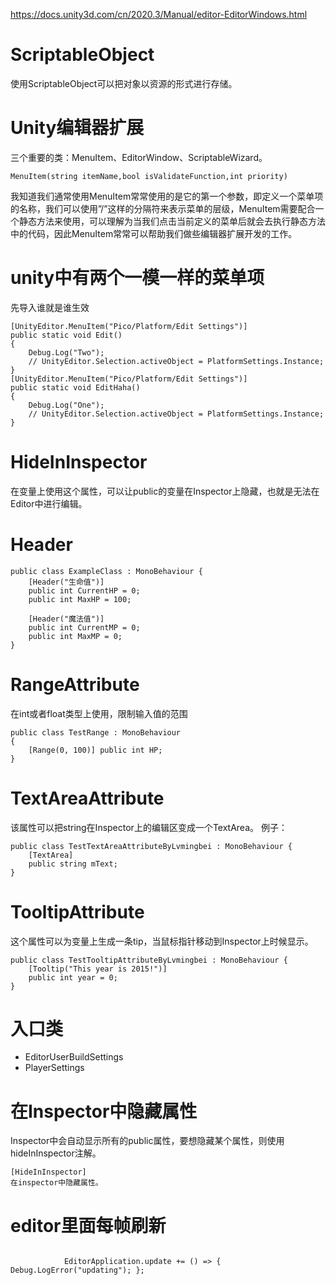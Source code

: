 https://docs.unity3d.com/cn/2020.3/Manual/editor-EditorWindows.html

# ScriptableObject
使用ScriptableObject可以把对象以资源的形式进行存储。  

# Unity编辑器扩展
三个重要的类：MenuItem、EditorWindow、ScriptableWizard。  
```plain
MenuItem(string itemName,bool isValidateFunction,int priority)
```

我知道我们通常使用MenuItem常常使用的是它的第一个参数，即定义一个菜单项的名称，我们可以使用”/”这样的分隔符来表示菜单的层级，MenuItem需要配合一个静态方法来使用，可以理解为当我们点击当前定义的菜单后就会去执行静态方法中的代码，因此MenuItem常常可以帮助我们做些编辑器扩展开发的工作。

# unity中有两个一模一样的菜单项
先导入谁就是谁生效
```
[UnityEditor.MenuItem("Pico/Platform/Edit Settings")]
public static void Edit()
{
    Debug.Log("Two");
    // UnityEditor.Selection.activeObject = PlatformSettings.Instance;
}
[UnityEditor.MenuItem("Pico/Platform/Edit Settings")]
public static void EditHaha()
{
    Debug.Log("One");
    // UnityEditor.Selection.activeObject = PlatformSettings.Instance;
}
```
# HideInInspector
在变量上使用这个属性，可以让public的变量在Inspector上隐藏，也就是无法在Editor中进行编辑。

# Header
```
public class ExampleClass : MonoBehaviour {
    [Header("生命值")]
    public int CurrentHP = 0;
    public int MaxHP = 100;

    [Header("魔法值")]
    public int CurrentMP = 0;
    public int MaxMP = 0;
}
```

# RangeAttribute
在int或者float类型上使用，限制输入值的范围
```
public class TestRange : MonoBehaviour
{
    [Range(0, 100)] public int HP;
}
```


# TextAreaAttribute
该属性可以把string在Inspector上的编辑区变成一个TextArea。
例子：
```
public class TestTextAreaAttributeByLvmingbei : MonoBehaviour {
    [TextArea]
    public string mText;
}

```
# TooltipAttribute
这个属性可以为变量上生成一条tip，当鼠标指针移动到Inspector上时候显示。
```
public class TestTooltipAttributeByLvmingbei : MonoBehaviour {
    [Tooltip("This year is 2015!")]
    public int year = 0;
}
```


# 入口类
* EditorUserBuildSettings
* PlayerSettings

# 在Inspector中隐藏属性
Inspector中会自动显示所有的public属性，要想隐藏某个属性，则使用hideInInspector注解。
```
[HideInInspector]
在inspector中隐藏属性。
```

# editor里面每帧刷新
```plain

            EditorApplication.update += () => { Debug.LogError("updating"); };

```